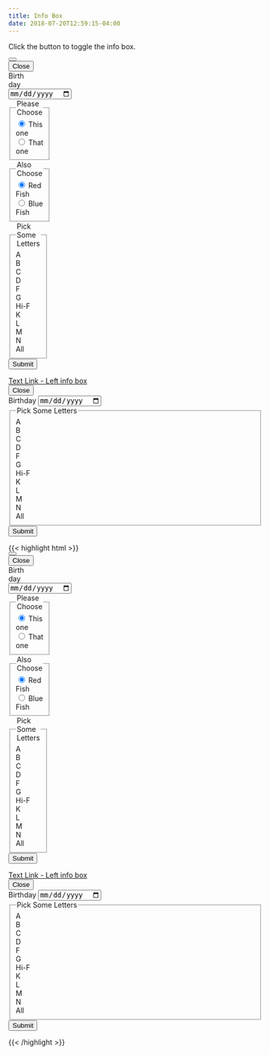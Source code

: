 ```yaml
---
title: Info Box
date: 2018-07-20T12:59:15-04:00
---
```


Click the button to toggle the info box.

<div class="block-container blocks tablet-up-6">
 <div class="block">
 <div class="info-box" style="width: 32px">
   <button class="button button--secondary toggle-hidden" role="button" aria-label="Toggle">
     <i class="pi-filter" aria-hidden="hidden"></i>
   </button>
   <div class="info-box__content hidden">
     <button class="button info-box__close">
       Close <i class="pi-times" aria-hidden="hidden"></i>
     </button>
     <form action="" class="block-container block-mb-4 form">
       <label for="dob" class="block form__field has-icon">Birthday
         <input id="dob" type="date" placeholder="DD/MM/YYYY">
         <i class="pi-calendar text-skyblue background-white"></i>
       </label>
       <fieldset class="block form__field">
         <legend>Please Choose</legend>
         <div class="toggle">
           <div class="toggle__content">
             <input class="toggle__input" id="smoking" type="radio" checked name="rate">
             <label for="smoking">This one</label>
           </div>
           <div class="toggle__content">
             <input class="toggle__input" id="non-smoking" type="radio" name="rate">
             <label for="non-smoking">That one</label>
           </div>
         </div>
       </fieldset>
       <fieldset class="block form__field">
         <legend>Also Choose</legend>
         <div class="toggle">
           <div class="toggle__content">
             <input class="toggle__input" id="Single" type="radio" checked name="household">
             <label for="Single">Red Fish</label>
           </div>
           <div class="toggle__content">
             <input class="toggle__input" id="household" type="radio" name="household">
             <label for="household">Blue Fish</label>
           </div>
         </div>
       </fieldset>
       <fieldset class="block form__field">
         <legend id="radio-heading">Pick Some Letters</legend>
         <div class="block-container" role="radiogroup" aria-labelledby="radio-heading">
           <div class="block-3 my-2 px-1">
             <span class="pill background-light text-white flex--align-center" id="a" tabindex="0" role="radio" aria-checked="false">
               <i class="pi-circle"></i> A
             </span>
           </div>
           <div class="block-3 my-2 px-1">
             <span class="pill background-light text-white flex--align-center" id="B" tabindex="0" role="radio" aria-checked="false">
               <i class="pi-circle"></i> B
             </span>
           </div>
           <div class="block-3 my-2 px-1">
             <span class="pill background-light text-white flex--align-center" id="C" tabindex="0" role="radio" aria-checked="false">
               <i class="pi-circle"></i> C
             </span>
           </div>
           <div class="block-3 my-2 px-1">
             <span class="pill background-light text-white flex--align-center" id="D" tabindex="0" role="radio" aria-checked="false">
               <i class="pi-circle"></i> D
             </span>
           </div>
           <div class="block-3 my-2 px-1">
             <span class="pill background-light text-white flex--align-center" id="F" tabindex="0" role="radio" aria-checked="false">
               <i class="pi-circle"></i> F
             </span>
           </div>
           <div class="block-3 my-2 px-1">
             <span class="pill background-light text-white flex--align-center" id="G" tabindex="0" role="radio" aria-checked="false">
               <i class="pi-circle"></i> G
             </span>
           </div>
           <div class="block-3 my-2 px-1">
             <span class="pill background-light text-white flex--align-center" id="Hi-F" tabindex="0" role="radio" aria-checked="false">
               <i class="pi-circle"></i> Hi-F
             </span>
           </div>
           <div class="block-3 my-2 px-1">
             <span class="pill background-light text-white flex--align-center" id="K" tabindex="0" role="radio" aria-checked="false">
               <i class="pi-circle"></i> K
             </span>
           </div>
           <div class="block-3 my-2 px-1">
             <span class="pill background-light text-white flex--align-center" id="L" tabindex="0" role="radio" aria-checked="false">
               <i class="pi-circle"></i> L
             </span>
           </div>
           <div class="block-3 my-2 px-1">
             <span class="pill background-light text-white flex--align-center" id="M" tabindex="0" role="radio" aria-checked="false">
               <i class="pi-circle"></i> M
             </span>
           </div>
           <div class="block-3 my-2 px-1">
             <span class="pill background-light text-white flex--align-center" id="N" tabindex="0" role="radio" aria-checked="false">
               <i class="pi-circle"></i> N
             </span>
           </div>
           <div class="block-3 my-2 px-1">
             <span class="pill background-light text-white flex--align-center" id="All" tabindex="0" role="radio" aria-checked="false">
               <i class="pi-circle"></i> All
             </spann>
           </div>
         </div>
       </fieldset>
       <div class="form__field form__button-group">
         <button class="button button--post button--lg">Submit</button>
       </div>
     </form>
   </div>
 </div>
 </div>
 <div class="block">
 <div class="info-box info-box--left">
   <a href="https://ritterim.com" class="toggle-hidden--left" aria-label="Toggle">Text Link - Left info box</a>
   <div class="info-box__content hidden">
     <button class="button info-box__close">
       Close <i class="pi-times" aria-hidden="hidden"></i>
     </button>
     <form action="" class="block-container block-mb-4 form">
       <label for="dob" class="block form__field has-icon">Birthday
         <input id="dob" type="date" placeholder="DD/MM/YYYY">
         <i class="pi-calendar text-skyblue background-white"></i>
       </label>
       <fieldset class="block form__field">
         <legend id="radio-heading">Pick Some Letters</legend>
         <div class="block-container" role="radiogroup" aria-labelledby="radio-heading">
           <div class="block-3 my-2 px-1">
             <span class="pill background-light text-white flex--align-center" id="a" tabindex="0" role="radio" aria-checked="false">
               <i class="pi-circle"></i> A
             </span>
           </div>
           <div class="block-3 my-2 px-1">
             <span class="pill background-light text-white flex--align-center" id="B" tabindex="0" role="radio" aria-checked="false">
               <i class="pi-circle"></i> B
             </span>
           </div>
           <div class="block-3 my-2 px-1">
             <span class="pill background-light text-white flex--align-center" id="C" tabindex="0" role="radio" aria-checked="false">
               <i class="pi-circle"></i> C
             </span>
           </div>
           <div class="block-3 my-2 px-1">
             <span class="pill background-light text-white flex--align-center" id="D" tabindex="0" role="radio" aria-checked="false">
               <i class="pi-circle"></i> D
             </span>
           </div>
           <div class="block-3 my-2 px-1">
             <span class="pill background-light text-white flex--align-center" id="F" tabindex="0" role="radio" aria-checked="false">
               <i class="pi-circle"></i> F
             </span>
           </div>
           <div class="block-3 my-2 px-1">
             <span class="pill background-light text-white flex--align-center" id="G" tabindex="0" role="radio" aria-checked="false">
               <i class="pi-circle"></i> G
             </span>
           </div>
           <div class="block-3 my-2 px-1">
             <span class="pill background-light text-white flex--align-center" id="Hi-F" tabindex="0" role="radio" aria-checked="false">
               <i class="pi-circle"></i> Hi-F
             </span>
           </div>
           <div class="block-3 my-2 px-1">
             <span class="pill background-light text-white flex--align-center" id="K" tabindex="0" role="radio" aria-checked="false">
               <i class="pi-circle"></i> K
             </span>
           </div>
           <div class="block-3 my-2 px-1">
             <span class="pill background-light text-white flex--align-center" id="L" tabindex="0" role="radio" aria-checked="false">
               <i class="pi-circle"></i> L
             </span>
           </div>
           <div class="block-3 my-2 px-1">
             <span class="pill background-light text-white flex--align-center" id="M" tabindex="0" role="radio" aria-checked="false">
               <i class="pi-circle"></i> M
             </span>
           </div>
           <div class="block-3 my-2 px-1">
             <span class="pill background-light text-white flex--align-center" id="N" tabindex="0" role="radio" aria-checked="false">
               <i class="pi-circle"></i> N
             </span>
           </div>
           <div class="block-3 my-2 px-1">
             <span class="pill background-light text-white flex--align-center" id="All" tabindex="0" role="radio" aria-checked="false">
               <i class="pi-circle"></i> All
             </spann>
           </div>
         </div>
       </fieldset>
       <div class="form__field form__button-group">
         <button class="button button--post button--lg">Submit</button>
       </div>
     </form>
   </div>
 </div>
 </div>
 </div>

<div class="mt-3 mb-4">
{{< highlight html >}}
<div class="block-container blocks tablet-up-6">
 <div class="block">
 <div class="info-box" style="width: 32px">
   <button class="button button--secondary toggle-hidden" role="button" aria-label="Toggle">
     <i class="pi-filter" aria-hidden="hidden"></i>
   </button>
   <div class="info-box__content hidden">
     <button class="button info-box__close">
       Close <i class="pi-times" aria-hidden="hidden"></i>
     </button>
     <form action="" class="block-container block-mb-4 form">
       <label for="dob" class="block form__field has-icon">Birthday
         <input id="dob" type="date" placeholder="DD/MM/YYYY">
         <i class="pi-calendar text-skyblue background-white"></i>
       </label>
       <fieldset class="block form__field">
         <legend>Please Choose</legend>
         <div class="toggle">
           <div class="toggle__content">
             <input class="toggle__input" id="smoking" type="radio" checked name="rate">
             <label for="smoking">This one</label>
           </div>
           <div class="toggle__content">
             <input class="toggle__input" id="non-smoking" type="radio" name="rate">
             <label for="non-smoking">That one</label>
           </div>
         </div>
       </fieldset>
       <fieldset class="block form__field">
         <legend>Also Choose</legend>
         <div class="toggle">
           <div class="toggle__content">
             <input class="toggle__input" id="Single" type="radio" checked name="household">
             <label for="Single">Red Fish</label>
           </div>
           <div class="toggle__content">
             <input class="toggle__input" id="household" type="radio" name="household">
             <label for="household">Blue Fish</label>
           </div>
         </div>
       </fieldset>
       <fieldset class="block form__field">
         <legend id="radio-heading">Pick Some Letters</legend>
         <div class="block-container" role="radiogroup" aria-labelledby="radio-heading">
           <div class="block-3 my-2 px-1">
             <span class="pill background-light text-white flex--align-center" id="a" tabindex="0" role="radio" aria-checked="false">
               <i class="pi-circle"></i> A
             </span>
           </div>
           <div class="block-3 my-2 px-1">
             <span class="pill background-light text-white flex--align-center" id="B" tabindex="0" role="radio" aria-checked="false">
               <i class="pi-circle"></i> B
             </span>
           </div>
           <div class="block-3 my-2 px-1">
             <span class="pill background-light text-white flex--align-center" id="C" tabindex="0" role="radio" aria-checked="false">
               <i class="pi-circle"></i> C
             </span>
           </div>
           <div class="block-3 my-2 px-1">
             <span class="pill background-light text-white flex--align-center" id="D" tabindex="0" role="radio" aria-checked="false">
               <i class="pi-circle"></i> D
             </span>
           </div>
           <div class="block-3 my-2 px-1">
             <span class="pill background-light text-white flex--align-center" id="F" tabindex="0" role="radio" aria-checked="false">
               <i class="pi-circle"></i> F
             </span>
           </div>
           <div class="block-3 my-2 px-1">
             <span class="pill background-light text-white flex--align-center" id="G" tabindex="0" role="radio" aria-checked="false">
               <i class="pi-circle"></i> G
             </span>
           </div>
           <div class="block-3 my-2 px-1">
             <span class="pill background-light text-white flex--align-center" id="Hi-F" tabindex="0" role="radio" aria-checked="false">
               <i class="pi-circle"></i> Hi-F
             </span>
           </div>
           <div class="block-3 my-2 px-1">
             <span class="pill background-light text-white flex--align-center" id="K" tabindex="0" role="radio" aria-checked="false">
               <i class="pi-circle"></i> K
             </span>
           </div>
           <div class="block-3 my-2 px-1">
             <span class="pill background-light text-white flex--align-center" id="L" tabindex="0" role="radio" aria-checked="false">
               <i class="pi-circle"></i> L
             </span>
           </div>
           <div class="block-3 my-2 px-1">
             <span class="pill background-light text-white flex--align-center" id="M" tabindex="0" role="radio" aria-checked="false">
               <i class="pi-circle"></i> M
             </span>
           </div>
           <div class="block-3 my-2 px-1">
             <span class="pill background-light text-white flex--align-center" id="N" tabindex="0" role="radio" aria-checked="false">
               <i class="pi-circle"></i> N
             </span>
           </div>
           <div class="block-3 my-2 px-1">
             <span class="pill background-light text-white flex--align-center" id="All" tabindex="0" role="radio" aria-checked="false">
               <i class="pi-circle"></i> All
             </spann>
           </div>
         </div>
       </fieldset>
       <div class="form__field form__button-group">
         <button class="button button--post button--lg">Submit</button>
       </div>
     </form>
   </div>
 </div>
 </div>
 <div class="block">
 <div class="info-box info-box--left">
   <a href="https://ritterim.com" class="toggle-hidden--left" aria-label="Toggle">Text Link - Left info box</a>
   <div class="info-box__content hidden">
     <button class="button info-box__close">
       Close <i class="pi-times" aria-hidden="hidden"></i>
     </button>
     <form action="" class="block-container block-mb-4 form">
       <label for="dob" class="block form__field has-icon">Birthday
         <input id="dob" type="date" placeholder="DD/MM/YYYY">
         <i class="pi-calendar text-skyblue background-white"></i>
       </label>
       <fieldset class="block form__field">
         <legend id="radio-heading">Pick Some Letters</legend>
         <div class="block-container" role="radiogroup" aria-labelledby="radio-heading">
           <div class="block-3 my-2 px-1">
             <span class="pill background-light text-white flex--align-center" id="a" tabindex="0" role="radio" aria-checked="false">
               <i class="pi-circle"></i> A
             </span>
           </div>
           <div class="block-3 my-2 px-1">
             <span class="pill background-light text-white flex--align-center" id="B" tabindex="0" role="radio" aria-checked="false">
               <i class="pi-circle"></i> B
             </span>
           </div>
           <div class="block-3 my-2 px-1">
             <span class="pill background-light text-white flex--align-center" id="C" tabindex="0" role="radio" aria-checked="false">
               <i class="pi-circle"></i> C
             </span>
           </div>
           <div class="block-3 my-2 px-1">
             <span class="pill background-light text-white flex--align-center" id="D" tabindex="0" role="radio" aria-checked="false">
               <i class="pi-circle"></i> D
             </span>
           </div>
           <div class="block-3 my-2 px-1">
             <span class="pill background-light text-white flex--align-center" id="F" tabindex="0" role="radio" aria-checked="false">
               <i class="pi-circle"></i> F
             </span>
           </div>
           <div class="block-3 my-2 px-1">
             <span class="pill background-light text-white flex--align-center" id="G" tabindex="0" role="radio" aria-checked="false">
               <i class="pi-circle"></i> G
             </span>
           </div>
           <div class="block-3 my-2 px-1">
             <span class="pill background-light text-white flex--align-center" id="Hi-F" tabindex="0" role="radio" aria-checked="false">
               <i class="pi-circle"></i> Hi-F
             </span>
           </div>
           <div class="block-3 my-2 px-1">
             <span class="pill background-light text-white flex--align-center" id="K" tabindex="0" role="radio" aria-checked="false">
               <i class="pi-circle"></i> K
             </span>
           </div>
           <div class="block-3 my-2 px-1">
             <span class="pill background-light text-white flex--align-center" id="L" tabindex="0" role="radio" aria-checked="false">
               <i class="pi-circle"></i> L
             </span>
           </div>
           <div class="block-3 my-2 px-1">
             <span class="pill background-light text-white flex--align-center" id="M" tabindex="0" role="radio" aria-checked="false">
               <i class="pi-circle"></i> M
             </span>
           </div>
           <div class="block-3 my-2 px-1">
             <span class="pill background-light text-white flex--align-center" id="N" tabindex="0" role="radio" aria-checked="false">
               <i class="pi-circle"></i> N
             </span>
           </div>
           <div class="block-3 my-2 px-1">
             <span class="pill background-light text-white flex--align-center" id="All" tabindex="0" role="radio" aria-checked="false">
               <i class="pi-circle"></i> All
             </spann>
           </div>
         </div>
       </fieldset>
       <div class="form__field form__button-group">
         <button class="button button--post button--lg">Submit</button>
       </div>
     </form>
   </div>
 </div>
 </div>
 </div>
{{< /highlight >}}
</div>
